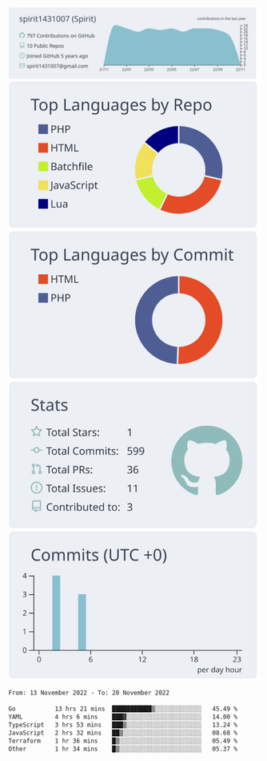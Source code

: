 [![](https://raw.githubusercontent.com/spirit1431007/spirit1431007/master/profile-summary-card-output/nord_bright/0-profile-details.svg)](https://git.io/spiritx)
[![](https://raw.githubusercontent.com/spirit1431007/spirit1431007/master/profile-summary-card-output/nord_bright/1-repos-per-language.svg)](https://git.io/spiritx) [![](https://raw.githubusercontent.com/spirit1431007/spirit1431007/master/profile-summary-card-output/nord_bright/2-most-commit-language.svg)](https://git.io/spiritx)
[![](https://raw.githubusercontent.com/spirit1431007/spirit1431007/master/profile-summary-card-output/nord_bright/3-stats.svg)](https://git.io/spiritx) [![](https://raw.githubusercontent.com/spirit1431007/spirit1431007/master/profile-summary-card-output/nord_bright/4-productive-time.svg)](https://git.io/spiritx)

<!--START_SECTION:waka-->

```text
From: 13 November 2022 - To: 20 November 2022

Go           13 hrs 21 mins  ███████████▒░░░░░░░░░░░░░   45.49 %
YAML         4 hrs 6 mins    ███▓░░░░░░░░░░░░░░░░░░░░░   14.00 %
TypeScript   3 hrs 53 mins   ███▒░░░░░░░░░░░░░░░░░░░░░   13.24 %
JavaScript   2 hrs 32 mins   ██▒░░░░░░░░░░░░░░░░░░░░░░   08.68 %
Terraform    1 hr 36 mins    █▒░░░░░░░░░░░░░░░░░░░░░░░   05.49 %
Other        1 hr 34 mins    █▒░░░░░░░░░░░░░░░░░░░░░░░   05.37 %
```

<!--END_SECTION:waka-->
